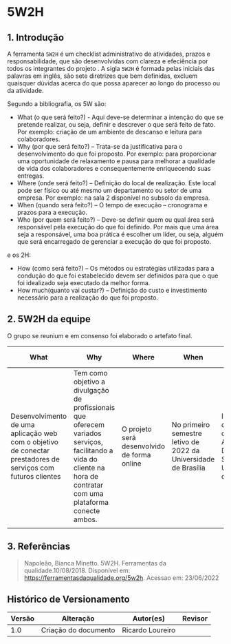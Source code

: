 # 5W2H

## 1. Introdução

A ferramenta `5W2H` é um checklist administrativo de atividades, prazos e responsabilidade, que são desenvolvidas com clareza e efeciência por todos os integrantes do projeto . A sigla `5W2H` é formada pelas iniciais das palavras em inglês, são sete diretrizes que bem definidas, excluem quaisquer dúvidas acerca do que possa aparecer ao longo do processo ou da atividade.

Segundo a bibliografia, os 5W são:

- What (o que será feito?) - Aqui deve-se determinar a intenção do que se pretende realizar, ou seja, definir e descrever o que será feito de fato. Por exemplo: criação de um ambiente de descanso e leitura para colaboradores.
- Why (por que será feito?) – Trata-se da justificativa para o desenvolvimento do que foi proposto. Por exemplo: para proporcionar uma oportunidade de relaxamento e pausa para melhorar a qualidade de vida dos colaboradores e consequentemente enriquecendo suas entregas.
- Where (onde será feito?) – Definição do local de realização. Este local pode ser físico ou até mesmo um departamento ou setor de uma empresa. Por exemplo: na sala 2 disponível no subsolo da empresa.
- When (quando será feito?) – O tempo de execução – cronograma e prazos para a execução.
- Who (por quem será feito?) – Deve-se definir quem ou qual área será responsável pela execução do que foi definido. Por mais que uma área seja a responsável, uma boa prática é escolher um líder, ou seja, alguém que será encarregado de gerenciar a execução do que foi proposto.

e os 2H:

- How (como será feito?) – Os métodos ou estratégias utilizadas para a condução do que foi estabelecido devem ser definidos para que o que foi idealizado seja executado da melhor forma.
- How much(quanto vai custar?) – Definição do custo e investimento necessário para a realização do que foi proposto.

## 2. 5W2H da equipe

O grupo se reunium e em consenso foi elaborado o artefato final.

| What                                                                                                         	| Why                                                                                                                                                                  	| Where                                       	| When                                                            	| Who                                                                                                	| How                                                       	| How much                                                                                     	|
|--------------------------------------------------------------------------------------------------------------	|----------------------------------------------------------------------------------------------------------------------------------------------------------------------	|---------------------------------------------	|-----------------------------------------------------------------	|----------------------------------------------------------------------------------------------------	|-----------------------------------------------------------	|----------------------------------------------------------------------------------------------	|
| Desenvolvimento de uma aplicação web com o objetivo de conectar prestadores de serviços com futuros clientes 	| Tem como objetivo a divulgação de profissionais que oferecem variados serviços, facilitando a vida do cliente na hora de contratar com uma plataforma conecte ambos. 	| O projeto será desenvolvido de forma online 	| No primeiro semestre letivo de 2022 da Universidade de Brasília 	| Integrantes do grupo 5 da disciplina Arquitetura e Desenho de Software da Universidade de Brasília 	| O projeto será desenvolvido utilizando metodologias ágeis 	| O custo do projeto será o tempo destinado para a disciplina por parte dos membros dos grupos 	|
|                                                                                                              	|                                                                                                                                                                      	|                                             	|                                                                 	|                                                                                                    	|                                                           	|                                                                                              	|

## 3. Referências

>  Napoleão, Bianca Minetto. 5W2H. Ferramentas da qualidade.10/08/2018. Disponível em: <https://ferramentasdaqualidade.org/5w2h>. Acessao em: 23/06/2022

## Histórico de Versionamento

 Versão |       Alteração       |    Autor(es)   |    Revisor
  ---   |          ---          |       ---      |      ---
  1.0   |  Criação do documento |Ricardo Loureiro|